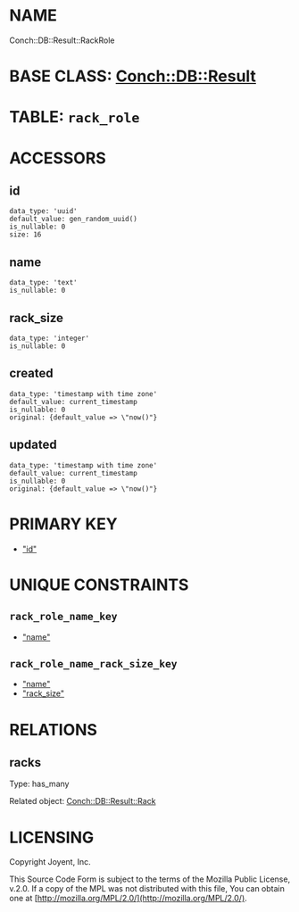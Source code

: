 # NAME

Conch::DB::Result::RackRole

# BASE CLASS: [Conch::DB::Result](../modules/Conch%3A%3ADB%3A%3AResult)

# TABLE: `rack_role`

# ACCESSORS

## id

```
data_type: 'uuid'
default_value: gen_random_uuid()
is_nullable: 0
size: 16
```

## name

```
data_type: 'text'
is_nullable: 0
```

## rack\_size

```
data_type: 'integer'
is_nullable: 0
```

## created

```
data_type: 'timestamp with time zone'
default_value: current_timestamp
is_nullable: 0
original: {default_value => \"now()"}
```

## updated

```
data_type: 'timestamp with time zone'
default_value: current_timestamp
is_nullable: 0
original: {default_value => \"now()"}
```

# PRIMARY KEY

- ["id"](#id)

# UNIQUE CONSTRAINTS

## `rack_role_name_key`

- ["name"](#name)

## `rack_role_name_rack_size_key`

- ["name"](#name)
- ["rack\_size"](#rack_size)

# RELATIONS

## racks

Type: has\_many

Related object: [Conch::DB::Result::Rack](../modules/Conch%3A%3ADB%3A%3AResult%3A%3ARack)

# LICENSING

Copyright Joyent, Inc.

This Source Code Form is subject to the terms of the Mozilla Public License,
v.2.0. If a copy of the MPL was not distributed with this file, You can obtain
one at [http://mozilla.org/MPL/2.0/](http://mozilla.org/MPL/2.0/).
